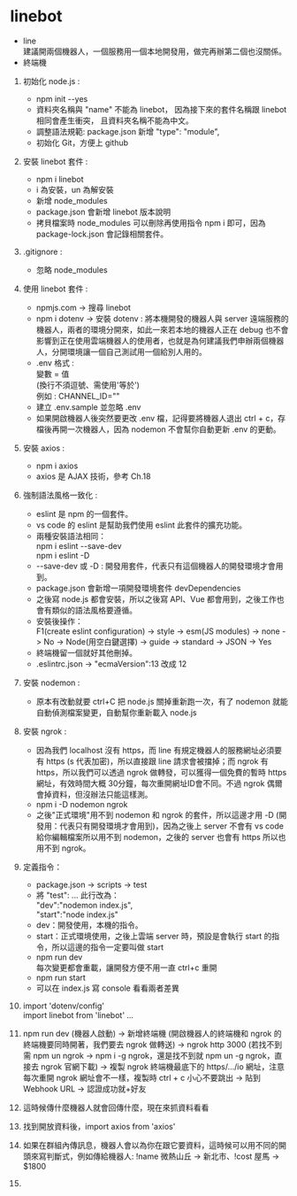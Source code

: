 linebot
===
+ line  
建議開兩個機器人，一個服務用一個本地開發用，做完再辦第二個也沒關係。
+ 終端機
1. 初始化 node.js :   
   + npm init --yes  
   + 資料夾名稱與 "name" 不能為 linebot，
   因為接下來的套件名稱跟 linebot 相同會產生衝突，
   且資料夾名稱不能為中文。
   + 調整語法規範: package.json 新增 "type": "module",  
   + 初始化 Git，方便上 github
2. 安裝 linebot 套件 :  
   + npm i linebot  
   + i 為安裝，un 為解安裝
   + 新增 node_modules  
   + package.json 會新增 linebot 版本說明  
   + 拷貝檔案時 node_modules 可以刪除再使用指令 npm i 即可，因為 package-lock.json 會記錄相關套件。
3. .gitignore :  
   + 忽略 node_modules
4. 使用 linebot 套件 :
   + npmjs.com -> 搜尋 linebot
   + npm i dotenv -> 安裝 dotenv : 將本機開發的機器人與 server 遠端服務的機器人，兩者的環境分開來，如此一來若本地的機器人正在 debug 也不會影響到正在使用雲端機器人的使用者，也就是為何建議我們申辦兩個機器人，分開環境讓一個自己測試用一個給別人用的。
   + .env 格式 :  
   變數 = 值  
   (換行不須逗號、需使用'等於')  
   例如 : CHANNEL_ID=""  
   + 建立 .env.sample 並忽略 .env
   + 如果開啟機器人後突然要更改 .env 檔，記得要將機器人退出 ctrl + c，存檔後再開一次機器人，因為 nodemon 不會幫你自動更新 .env 的更動。
5. 安裝 axios :  
   + npm i axios  
   + axios 是 AJAX 技術，參考 Ch.18
6. 強制語法風格一致化 :  
   + eslint 是 npm 的一個套件。
   + vs code 的 eslint 是幫助我們使用 eslint 此套件的擴充功能。
   + 兩種安裝語法相同：  
   npm i eslint --save-dev  
   npm i eslint -D 
   + --save-dev 或 -D : 開發用套件，代表只有這個機器人的開發環境才會用到。
   + package.json 會新增一項開發環境套件 devDependencies  
   + 之後寫 node.js 都會安裝，所以之後寫 API、Vue 都會用到，之後工作也會有類似的語法風格要遵循。
   + 安裝後操作：  
   F1(create eslint configuration) -> style -> esm(JS modules) -> none -> No -> Node(用空白鍵選擇) -> guide -> standard -> JSON -> Yes
   + 終端機留一個就好其他刪掉。
   + .eslintrc.json -> "ecmaVersion":13 改成 12
7. 安裝 nodemon :  
   + 原本有改動就要 ctrl+C 把 node.js 關掉重新跑一次，有了 nodemon 就能自動偵測檔案變更，自動幫你重新載入 node.js
8. 安裝 ngrok :  
   + 因為我們 localhost 沒有 https，而 line 有規定機器人的服務網址必須要有 https (s 代表加密)，所以直接跟 line 請求會被擋掉；而 ngrok 有 https，所以我們可以透過 ngrok 做轉發，可以獲得一個免費的暫時 https 網址，有效時間大概 30分鐘，每次重開網址ID會不同。不過 ngrok 偶爾會掉資料，但沒辦法只能這樣測。
   + npm i -D nodemon ngrok
   + 之後"正式環境"用不到 nodemon 和 ngrok 的套件，所以這邊才用 -D (開發用：代表只有開發環境才會用到)，因為之後上 server 不會有 vs code 給你編輯檔案所以用不到 nodemon，之後的 server 也會有 https 所以也用不到 ngrok。
9. 定義指令：
   + package.json -> scripts -> test
   + 將 "test": ... 此行改為：  
   "dev":"nodemon index.js",  
   "start":"node index.js"
   + dev：開發使用，本機的指令。
   + start：正式環境使用，之後上雲端 server 時，預設是會執行 start 的指令，所以這邊的指令一定要叫做 start  
   + npm run dev  
     每次變更都會重載，讓開發方便不用一直 ctrl+c 重開
   + npm run start
   + 可以在 index.js 寫 console 看看兩者差異
10. import 'dotenv/config'  
    import linebot from 'linebot'
    ...

11. npm run dev (機器人啟動) -> 新增終端機 (開啟機器人的終端機和 ngrok 的終端機要同時開著，我們要去 ngrok 做轉送) -> ngrok http 3000 (若找不到需 npm un ngrok -> npm i -g ngrok，還是找不到就 npm un -g ngrok，直接去 ngrok 官網下載) -> 複製 ngrok 終端機最底下的 https/.../io 網址，注意每次重開 ngrok 網址會不一樣，複製時 ctrl + c 小心不要跳出 -> 貼到 Webhook URL -> 認證成功就+好友
12. 這時候傳什麼機器人就會回傳什麼，現在來抓資料看看
13. 找到開放資料後，import axios from 'axios'
14. 如果在群組內傳訊息，機器人會以為你在跟它要資料，這時候可以用不同的開頭來寫判斷式，例如傳給機器人: !name 微熱山丘 -> 新北市、!cost 屋馬 -> $1800
15. 